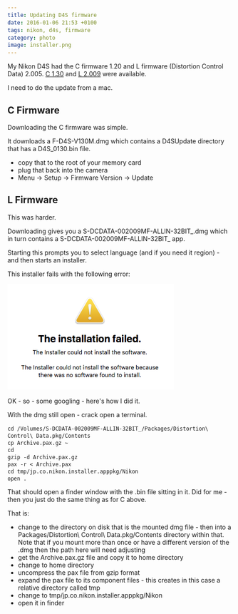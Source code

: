 ```yaml
---
title: Updating D4S firmware
date: 2016-01-06 21:53 +0100
tags: nikon, d4s, firmware
category: photo
image: installer.png
---
```


My Nikon D4S had the C firmware 1.20 and L firmware (Distortion Control Data) 2.005. [C 1.30](http://downloadcenter.nikonimglib.com/en/download/fw/172.html) and [L 2.009](http://downloadcenter.nikonimglib.com/en/download/fw/140.html) were available.

I need to do the update from a mac.

## C Firmware

Downloading the C firmware was simple.

It downloads a F-D4S-V130M.dmg which contains a D4SUpdate directory that has a D4S_0130.bin file.

* copy that to the root of your memory card
* plug that back into the camera
* Menu -> Setup -> Firmware Version -> Update

## L Firmware

This was harder.

Downloading gives you a S-DCDATA-002009MF-ALLIN-32BIT\_.dmg which in turn contains a S-DCDATA-002009MF-ALLIN-32BIT\_ app.

Starting this prompts you to select language (and if you need it region) - and then starts an installer.

This installer fails with the following error:


![The installer could not install the software because there was no software found to install](installer.png 'The installer could not install the software because there was no software found to install')

OK - so - some googling - here's how I did it.

With the dmg still open - crack open a terminal.

```shell
cd /Volumes/S-DCDATA-002009MF-ALLIN-32BIT_/Packages/Distortion\ Control\ Data.pkg/Contents
cp Archive.pax.gz ~
cd
gzip -d Archive.pax.gz
pax -r < Archive.pax
cd tmp/jp.co.nikon.installer.apppkg/Nikon
open .
```

That should open a finder window with the .bin file sitting in it. Did for me - then you just do the same thing as for C above.

That is:

* change to the directory on disk that is the mounted dmg file - then into a Packages/Distortion\ Control\ Data.pkg/Contents directory within that. Note that if you mount more than once or have a different version of the .dmg then the path here will need adjusting
* get the Archive.pax.gz file and copy it to home directory
* change to home directory
* uncompress the pax file from gzip format
* expand the pax file to its component files - this creates in this case a relative directory called tmp
* change to tmp/jp.co.nikon.installer.apppkg/Nikon
* open it in finder
